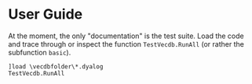 # User Guide #

At the moment, the only "documentation" is the test suite. Load the code and trace through or inspect the function `TestVecdb.RunAll` (or rather the subfunction `basic`).

    ]load \vecdbfolder\*.dyalog
    TestVecdb.RunAll